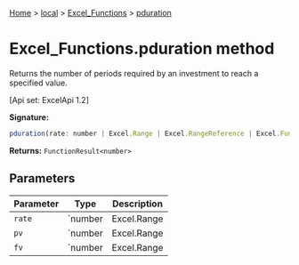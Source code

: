 [Home](./index) &gt; [local](local.md) &gt; [Excel\_Functions](local.excel_functions.md) &gt; [pduration](local.excel_functions.pduration.md)

# Excel\_Functions.pduration method

Returns the number of periods required by an investment to reach a specified value. 

 \[Api set: ExcelApi 1.2\]

**Signature:**
```javascript
pduration(rate: number | Excel.Range | Excel.RangeReference | Excel.FunctionResult<any>, pv: number | Excel.Range | Excel.RangeReference | Excel.FunctionResult<any>, fv: number | Excel.Range | Excel.RangeReference | Excel.FunctionResult<any>): FunctionResult<number>;
```
**Returns:** `FunctionResult<number>`

## Parameters

|  Parameter | Type | Description |
|  --- | --- | --- |
|  `rate` | `number | Excel.Range | Excel.RangeReference | Excel.FunctionResult<any>` |  |
|  `pv` | `number | Excel.Range | Excel.RangeReference | Excel.FunctionResult<any>` |  |
|  `fv` | `number | Excel.Range | Excel.RangeReference | Excel.FunctionResult<any>` |  |

